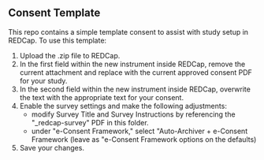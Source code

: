 ## Consent Template

This repo contains a simple template consent to assist with study setup in REDCap.  To use this template:

1. Upload the .zip file to REDCap.
2. In the first field within the new instrument inside REDCap, remove the current attachment and replace with the current approved consent PDF for your study.
3. In the second field within the new instrument inside REDCap, overwrite the text with the appropriate text for your consent.
4. Enable the survey settings and make the following adjustments:
    * modify Survey Title and Survey Instructions by referencing the "_redcap-survey" PDF in this folder.
    * under "e-Consent Framework," select "Auto-Archiver + e-Consent Framework (leave as "e-Consent Framework options on the defaults)
5. Save your changes.